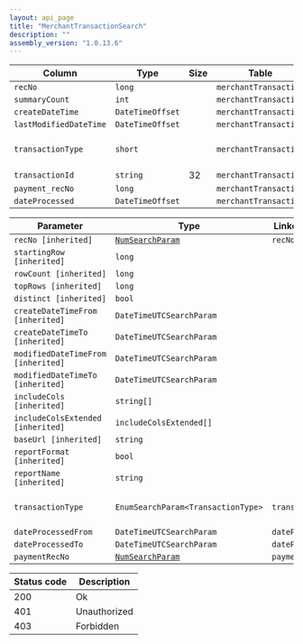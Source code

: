 ```yaml
---
layout: api_page
title: "MerchantTransactionSearch"
description: ""
assembly_version: "1.0.13.6"
---
```




| Column | Type | Size | Table | Description |
| ------ | ---- | ---- | ----- | ----------- |
| `recNo` | `long` |  | `merchantTransaction` | 
| `summaryCount` | `int` |  | `merchantTransaction` | 
| `createDateTime` | `DateTimeOffset` |  | `merchantTransaction` | 
| `lastModifiedDateTime` | `DateTimeOffset` |  | `merchantTransaction` | 
| `transactionType` | `short` |  | `merchantTransaction` | Sale = 1, Void = 2, Refund = 3
| `transactionId` | `string` | 32 | `merchantTransaction` | 
| `payment_recNo` | `long` |  | `merchantTransaction` | 
| `dateProcessed` | `DateTimeOffset` |  | `merchantTransaction` | 

| Parameter | Type | Linked Column | Description |
| --------- | ---- | ------------- | ----------- |
| `recNo [inherited]` | [`NumSearchParam`](NumSearchParam) | `recNo` | 
| `startingRow [inherited]` | `long` |  | 
| `rowCount [inherited]` | `long` |  | 
| `topRows [inherited]` | `long` |  | 
| `distinct [inherited]` | `bool` |  | 
| `createDateTimeFrom [inherited]` | `DateTimeUTCSearchParam` |  | 
| `createDateTimeTo [inherited]` | `DateTimeUTCSearchParam` |  | 
| `modifiedDateTimeFrom [inherited]` | `DateTimeUTCSearchParam` |  | 
| `modifiedDateTimeTo [inherited]` | `DateTimeUTCSearchParam` |  | 
| `includeCols [inherited]` | `string[]` |  | 
| `includeColsExtended [inherited]` | `includeColsExtended[]` |  | 
| `baseUrl [inherited]` | `string` |  | 
| `reportFormat [inherited]` | `bool` |  | 
| `reportName [inherited]` | `string` |  | 
| `transactionType` | `EnumSearchParam<TransactionType>` | `transactionType` | Sale = 1, Void = 2, Refund = 3
| `dateProcessedFrom` | `DateTimeUTCSearchParam` | `dateProcessed` | 
| `dateProcessedTo` | `DateTimeUTCSearchParam` | `dateProcessed` | 
| `paymentRecNo` | [`NumSearchParam`](NumSearchParam) | `payment_recNo` | 

| Status code | Description |
| ----------- | ----------- |
| 200 | Ok |
| 401 | Unauthorized |
| 403 | Forbidden |


